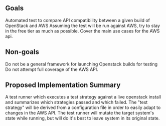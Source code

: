 ## Goals

Automated test to compare API compatibility between a given build of OpenStack and AWS
Assuming the test will be run against AWS, try to stay in the free tier as much as possible.
Cover the main use cases for the AWS api.

## Non-goals

Do not be a general framework for launching Openstack builds for testing
Do not attempt full coverage of the AWS API.

## Proposed Implementation Summary

A test runner which executes a test strategy against a live openstack install and summarizes which  strategies passed and which failed.
The "test strategy" will be derived from a configuration file in order to easily adapt to changes in the AWS API.
The test runner will mutate the target system's state while running, but will do it's best to leave system in its original state.
